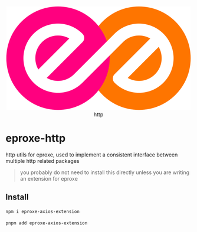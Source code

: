 <p align="center">
	<img src="../../images/eproxe.svg"/>http
</p>

# eproxe-http

http utils for eproxe, used to implement a consistent interface between multiple http related packages

> you probably do not need to install this directly unless you are writing an extension for eproxe

## Install

```bash
npm i eproxe-axios-extension
```

```bash
pnpm add eproxe-axios-extension
```
